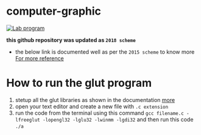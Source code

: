 # computer-graphic
[![Lab program](https://img.shields.io/badge/Lab_program-Open_gl_&_Glut-8A2BE2)](#)

**this github repository was updated as `2018 scheme`**<br/>
- the below link is documented well as per the `2015 scheme` to know more<br/>
[For more reference](https://shankarrajagopal.github.io/)

# How to run the glut program
 1. stetup all the glut libraries as shown in the documentation [more](https://www.opengl.org/)
2. open your text editor and create a new file with `.c extension`
3. run the code from the terminal using this command
   `gcc filename.c -lfreeglut -lopengl32 -lglu32 -lwinmm -lgdi32`
 and then run this code
 `./a`
